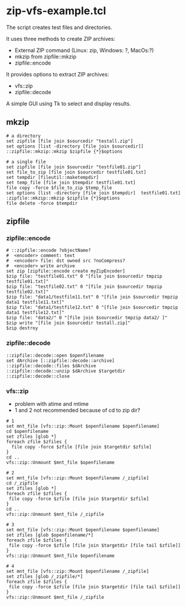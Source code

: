 # zip-vfs-example.tcl
The script creates test files and directories.

It uses three methods to create ZIP archives:
+ External ZIP command (Linux: zip, Windows: ?, MacOs:?)
+ mkzip from zipfile::mkzip
+ zipfile::encode

It provides options to extract ZIP archives:
+ vfs::zip
+ zipfile::decode

A simple GUI using Tk to select and display results.

## mkzip
```
# a directory
set zipfile [file join $sourcedir "testall.zip"]
set options [list -directory [file join $sourcedir]]
::zipfile::mkzip::mkzip $zipfile {*}$options
```
```
# a single file
set zipfile [file join $sourcedir "testfile01.zip"]
set file_to_zip [file join $sourcedir testfile01.txt]
set tempdir [fileutil::maketempdir]
set temp_file [file join $tempdir testfile01.txt]
file copy -force $file_to_zip $temp_file
set options [list -directory [file join $tempdir]  testfile01.txt]
:zipfile::mkzip::mkzip $zipfile {*}$options
file delete -force $tempdir
```

## zipfile
### zipfile::encode
```
# ::zipfile::encode ?objectName?
#  <encoder> comment: text
#  <encoder> file: dst owned src ?noCompress?
#  <encoder> write archive
set zip [zipfile::encode create myZipEncoder]
$zip file: "testfile01.txt" 0 "[file join $sourcedir tmpzip testfile01.txt]"
$zip file: "testfile02.txt" 0 "[file join $sourcedir tmpzip testfile02.txt]"
$zip file: "data1/testfile11.txt" 0 "[file join $sourcedir tmpzip data1 testfile11.txt]"
$zip file: "data1/testfile12.txt" 0 "[file join $sourcedir tmpzip data1 testfile12.txt]"
$zip file: "data2/" 0 "[file join $sourcedir tmpzip data2/ ]"
$zip write "[file join $sourcedir testall.zip]"
$zip destroy
```

### zipfile::decode
```
::zipfile::decode::open $openfilename
set dArchive [::zipfile::decode::archive]
::zipfile::decode::files $dArchive
::zipfile::decode::unzip $dArchive $targetdir
::zipfile::decode::close
```
### vfs::zip
+ problem with atime and mtime
+ 1 and 2 not recommended because of cd to zip dir?

```
# 1
set mnt_file [vfs::zip::Mount $openfilename $openfilename]
cd $openfilename
set zfiles [glob *]
foreach zfile $zfiles {
  file copy -force $zfile [file join $targetdir $zfile]
}
cd ..
vfs::zip::Unmount $mnt_file $openfilename
````
```
# 2
set mnt_file [vfs::zip::Mount $openfilename /_zipfile]
cd /_zipfile
set zfiles [glob *]
foreach zfile $zfiles {
 file copy -force $zfile [file join $targetdir $zfile]
}
cd ..
vfs::zip::Unmount $mnt_file /_zipfile
````
```
# 3
set mnt_file [vfs::zip::Mount $openfilename $openfilename]
set zfiles [glob $openfilename/*]
foreach zfile $zfiles {
 file copy -force $zfile [file join $targetdir [file tail $zfile]]
}
vfs::zip::Unmount $mnt_file $openfilename
````
```
# 4
set mnt_file [vfs::zip::Mount $openfilename /_zipfile]
set zfiles [glob /_zipfile/*]
foreach zfile $zfiles {
 file copy -force $zfile [file join $targetdir [file tail $zfile]]
}
vfs::zip::Unmount $mnt_file /_zipfile
````

